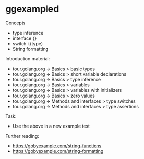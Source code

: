 # ggexampled

Concepts

  - type inference
  - interface {}
  - switch i.(type)
  - String formatting
  
Introduction material:

- tour.golang.org -> Basics > basic types
- tour.golang.org -> Basics > short variable declarations
- tour.golang.org -> Basics > type inference
- tour.golang.org -> Basics > variables
- tour.golang.org -> Basics > variables with initializers
- tour.golang.org -> Basics > zero values
- tour.golang.org -> Methods and interfaces  > type switches
- tour.golang.org -> Methods and interfaces  > type assertions

Task:

- Use the above in a new example test

Further reading:

- https://gobyexample.com/string-functions
- https://gobyexample.com/string-formatting

